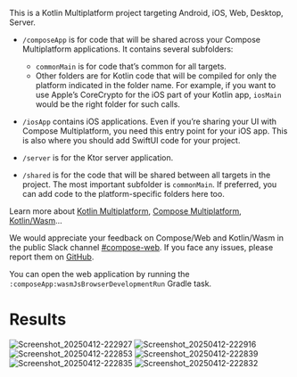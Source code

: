 This is a Kotlin Multiplatform project targeting Android, iOS, Web, Desktop, Server.

* `/composeApp` is for code that will be shared across your Compose Multiplatform applications.
  It contains several subfolders:
  - `commonMain` is for code that’s common for all targets.
  - Other folders are for Kotlin code that will be compiled for only the platform indicated in the folder name.
    For example, if you want to use Apple’s CoreCrypto for the iOS part of your Kotlin app,
    `iosMain` would be the right folder for such calls.

* `/iosApp` contains iOS applications. Even if you’re sharing your UI with Compose Multiplatform, 
  you need this entry point for your iOS app. This is also where you should add SwiftUI code for your project.

* `/server` is for the Ktor server application.

* `/shared` is for the code that will be shared between all targets in the project.
  The most important subfolder is `commonMain`. If preferred, you can add code to the platform-specific folders here too.


Learn more about [Kotlin Multiplatform](https://www.jetbrains.com/help/kotlin-multiplatform-dev/get-started.html),
[Compose Multiplatform](https://github.com/JetBrains/compose-multiplatform/#compose-multiplatform),
[Kotlin/Wasm](https://kotl.in/wasm/)…

We would appreciate your feedback on Compose/Web and Kotlin/Wasm in the public Slack channel [#compose-web](https://slack-chats.kotlinlang.org/c/compose-web).
If you face any issues, please report them on [GitHub](https://github.com/JetBrains/compose-multiplatform/issues).

You can open the web application by running the `:composeApp:wasmJsBrowserDevelopmentRun` Gradle task.

# Results

![Screenshot_20250412-222927](https://github.com/user-attachments/assets/99225979-404f-457b-8e15-c05fd00138df)
![Screenshot_20250412-222916](https://github.com/user-attachments/assets/6a7eccee-3416-42ad-85fa-1b5885f50066)
![Screenshot_20250412-222853](https://github.com/user-attachments/assets/6d6ded1b-3a52-457b-8690-d5bab9fd7390)
![Screenshot_20250412-222839](https://github.com/user-attachments/assets/0aec7b82-da0e-412c-914e-a58643fe57ab)
![Screenshot_20250412-222835](https://github.com/user-attachments/assets/4e7ed6fc-928b-43b3-b8b2-28010f86cc82)
![Screenshot_20250412-222832](https://github.com/user-attachments/assets/709aaed0-e0c4-4be2-b9b9-9484c10ba3d0)
